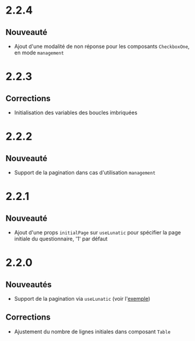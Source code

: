 # 2.2.4

## Nouveauté

- Ajout d'une modalité de non réponse pour les composants `CheckboxOne`, en mode `management`

# 2.2.3

## Corrections

- Initialisation des variables des boucles imbriquées

# 2.2.2

## Nouveauté

- Support de la pagination dans cas d'utilisation `management`

# 2.2.1

## Nouveauté

- Ajout d'une props `initialPage` sur `useLunatic` pour spécifier la page initiale du questionnaire, '1' par défaut

# 2.2.0

## Nouveautés

- Support de la pagination via `useLunatic` (voir l'[exemple](../pagination.md))

## Corrections

- Ajustement du nombre de lignes initiales dans composant `Table`
